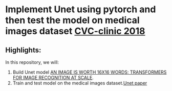 # Implement Unet using pytorch and then test the model on medical images dataset [CVC-clinic 2018](https://challenge.isic-archive.com/data/#2018)
## Highlights:
In this repository, we will:
1. Build Unet model [AN IMAGE IS WORTH 16X16 WORDS: TRANSFORMERS FOR IMAGE RECOGNITION AT SCALE](https://arxiv.org/pdf/2010.11929.pdf).
2. Train and test model on the medical images dataset.[Unet paper](https://arxiv.org/pdf/1505.04597.pdf)
